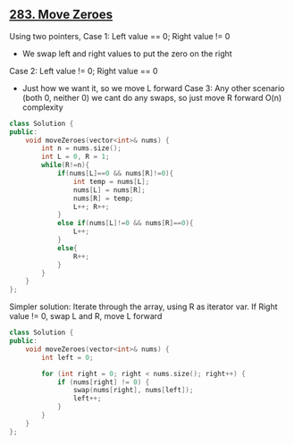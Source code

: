 ## [283. Move Zeroes](https://leetcode.com/problems/move-zeroes/)

Using two pointers, 
Case 1: Left value == 0; Right value != 0
* We swap left and right values to put the zero on the right

Case 2: Left value != 0; Right value == 0
* Just how we want it, so we move L forward
Case 3: Any other scenario (both 0, neither 0) we cant do any swaps, so just move R forward
O(n) complexity
```cpp
class Solution {
public:
    void moveZeroes(vector<int>& nums) {
        int n = nums.size();
        int L = 0, R = 1;
        while(R!=n){
            if(nums[L]==0 && nums[R]!=0){
                int temp = nums[L];
                nums[L] = nums[R];
                nums[R] = temp;
                L++; R++;
            }
            else if(nums[L]!=0 && nums[R]==0){
                L++;
            }
            else{
                R++;
            }
        }
    }
};
```

Simpler solution: 
Iterate through the array, using R as iterator var.
If Right value != 0, swap L and R, move L forward 
```cpp
class Solution {
public:
    void moveZeroes(vector<int>& nums) {
        int left = 0;

        for (int right = 0; right < nums.size(); right++) {
            if (nums[right] != 0) {
                swap(nums[right], nums[left]);
                left++;
            }
        }        
    }
};
```

